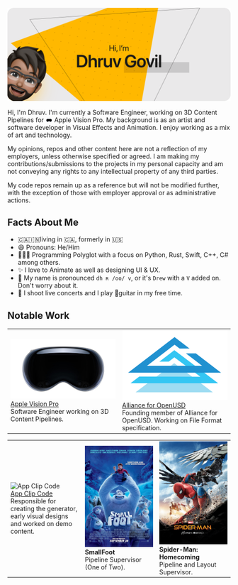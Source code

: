 ![Hi, I'm Dhruv Govil](https://github.com/dgovil/dgovil/raw/main/images/banner.png?raw=true "Hi, I'm Dhruv Govil")

Hi, I'm Dhruv. I'm currently a Software Engineer, working on 3D Content Pipelines for <img src="https://raw.githubusercontent.com/dgovil/dgovil/main/images/visionpro.png" width=16 alt="Apple Logo"> Apple Vision Pro. My background is as an artist and software developer in Visual Effects and Animation. I enjoy working as a mix of art and technology.

My opinions, repos and other content here are not a reflection of my employers, unless otherwise specified or agreed. I am making my contributions/submissions to the projects in my personal capacity and am not conveying any rights to any intellectual property of any third parties.

My code repos remain up as a reference but will not be modified further, with the exception of those with employer approval or as administrative actions.

## Facts About Me

- 🇨🇦🇮🇳living in 🇨🇦, formerly in 🇺🇸
- 😄 Pronouns: He/Him
- 👨🏽‍💻 Programming Polyglot with a focus on Python, Rust, Swift, C++, C# among others.
- ✨ I love to Animate as well as designing UI & UX.
- 💬 My name is pronounced `dh ʀ /oo/ v`, or it's `Drew` with a `V` added on. Don't worry about it.
- 📸 I shoot live concerts and I play 🎸guitar in my free time.



## Notable Work

<table>
    <tr>
        <td width="50%">
            <img src="https://raw.githubusercontent.com/dgovil/dgovil/main/images/visionpro.png" alt="Apple Vision Pro">
            <a href="https://www.apple.com/apple-vision-pro/"><br/>Apple Vision Pro</a><br/>
            Software Engineer working on 3D Content Pipelines.
        </td>
        <td width="50%">
            <img src="https://raw.githubusercontent.com/dgovil/dgovil/main/images/aousd-icon.svg" alt="Alliance for OpenUSD">
            <a href="https://aousd.org"><br/>Alliance for OpenUSD</a><br/>
            Founding member of Alliance for OpenUSD. Working on File Format specification.
        </td>
    </tr>
</table>

<table>
    <tr>
        <td width="33%">
            <img src="https://developer.apple.com/app-clips/images/icon-app-clip-codes.svg" alt="App Clip Code">
            <a href="https://developer.apple.com/app-clips/"><br/>App Clip Code</a><br/>
            Responsible for creating the generator, early visual designs and worked on demo content.
        </td>
        <td width="33%">
            <img src="https://raw.githubusercontent.com/dgovil/dgovil/main/images/smallfoot.jpg" alt="SmallFoot"><br/>
            <b>SmallFoot</b><br/>
            Pipeline Supervisor (One of Two).
        </td>
        <td width="33%">
            <img src="https://raw.githubusercontent.com/dgovil/dgovil/main/images/Homecoming.png" alt="Spider-Man: Homecoming"><br/>
            <b>Spider-Man: Homecoming</b><br/>
            Pipeline and Layout Supervisor.
        </td>
    </tr>
    
</table>



